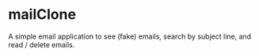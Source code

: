 # mailClone
A simple email application to see (fake) emails, search by subject line, and read / delete emails.
